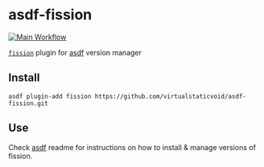# asdf-fission

[![Main Workflow](https://github.com/virtualstaticvoid/asdf-fission/actions/workflows/workflow.yml/badge.svg?branch=main)](https://github.com/virtualstaticvoid/asdf-fission/actions/workflows/workflow.yml)

[`fission`][util] plugin for [asdf](https://github.com/asdf-vm/asdf) version manager

## Install

```
asdf plugin-add fission https://github.com/virtualstaticvoid/asdf-fission.git
```

## Use

Check [asdf](https://github.com/asdf-vm/asdf) readme for instructions on how to install & manage versions of fission.

[util]: https://github.com/fission/fission
